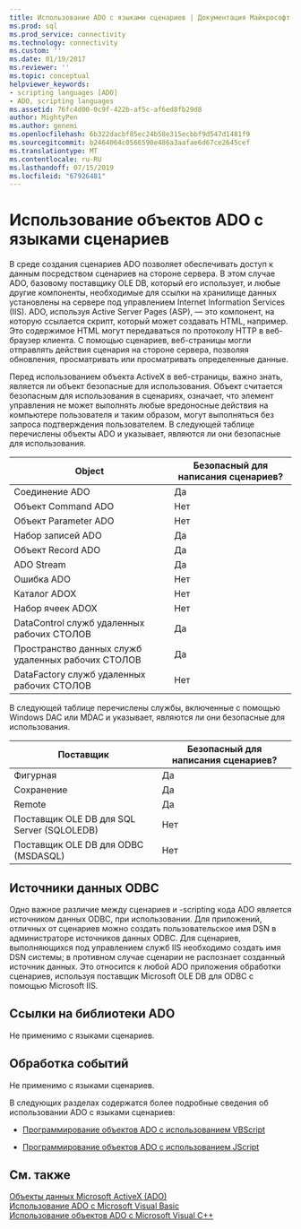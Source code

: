 ```yaml
---
title: Использование ADO с языками сценариев | Документация Майкрософт
ms.prod: sql
ms.prod_service: connectivity
ms.technology: connectivity
ms.custom: ''
ms.date: 01/19/2017
ms.reviewer: ''
ms.topic: conceptual
helpviewer_keywords:
- scripting languages [ADO]
- ADO, scripting languages
ms.assetid: 76fc4d00-0c9f-422b-af5c-af6ed8fb29d8
author: MightyPen
ms.author: genemi
ms.openlocfilehash: 6b322dacbf85ec24b58e315ecbbf9d547d1481f9
ms.sourcegitcommit: b2464064c0566590e486a3aafae6d67ce2645cef
ms.translationtype: MT
ms.contentlocale: ru-RU
ms.lasthandoff: 07/15/2019
ms.locfileid: "67926481"
---
```

# <a name="using-ado-with-scripting-languages"></a>Использование объектов ADO с языками сценариев
В среде создания сценариев ADO позволяет обеспечивать доступ к данным посредством сценариев на стороне сервера. В этом случае ADO, базовому поставщику OLE DB, который его использует, и любые другие компоненты, необходимые для ссылки на хранилище данных установлены на сервере под управлением Internet Information Services (IIS). ADO, используя Active Server Pages (ASP), — это компонент, на которую ссылается скрипт, который может создавать HTML, например. Это содержимое HTML могут передаваться по протоколу HTTP в веб-браузер клиента. С помощью сценариев, веб-страницы могли отправлять действия сценария на стороне сервера, позволяя обновления, просматривать или просматривать определенные данные.  
  
 Перед использованием объекта ActiveX в веб-страницы, важно знать, является ли объект безопасные для использования. Объект считается безопасным для использования в сценариях, означает, что элемент управления не может выполнять любые вредоносные действия на компьютере пользователя и таким образом, могут выполняться без запроса подтверждения пользователем. В следующей таблице перечислены объекты ADO и указывает, являются ли они безопасные для использования.  
  
|Object|Безопасный для написания сценариев?|  
|------------|-------------------------|  
|Соединение ADO|Да|  
|Объект Command ADO|Нет|  
|Объект Parameter ADO|Нет|  
|Набор записей ADO|Да|  
|Объект Record ADO|Да|  
|ADO Stream|Да|  
|Ошибка ADO|Нет|  
|Каталог ADOX|Нет|  
|Набор ячеек ADOX|Нет|  
|DataControl служб удаленных рабочих СТОЛОВ|Да|  
|Пространство данных служб удаленных рабочих СТОЛОВ|Да|  
|DataFactory служб удаленных рабочих СТОЛОВ|Нет|  
  
 В следующей таблице перечислены службы, включенные с помощью Windows DAC или MDAC и указывает, являются ли они безопасные для использования.  
  
|Поставщик|Безопасный для написания сценариев?|  
|--------------|-------------------------|  
|Фигурная|Да|  
|Сохранение|Да|  
|Remote|Да|  
|Поставщик OLE DB для SQL Server (SQLOLEDB)|Нет|  
|Поставщик OLE DB для ODBC (MSDASQL)|Нет|  
  
## <a name="odbc-data-sources"></a>Источники данных ODBC  
 Одно важное различие между сценариев и -scripting кода ADO является источником данных ODBC, при использовании. Для приложений, отличных от сценариев можно создать пользовательское имя DSN в администраторе источников данных ODBC. Для сценариев, выполняющихся под управлением служб IIS необходимо создать имя DSN системы; в противном случае сценарии не распознает созданный источник данных. Это относится к любой ADO приложения обработки сценариев, используя поставщик Microsoft OLE DB для ODBC с помощью Microsoft IIS.  
  
## <a name="referencing-the-ado-library"></a>Ссылки на библиотеки ADO  
 Не применимо с языками сценариев.  
  
## <a name="handling-events"></a>Обработка событий  
 Не применимо с языками сценариев.  
  
 В следующих разделах содержатся более подробные сведения об использовании ADO с языками сценариев:  
  
-   [Программирование объектов ADO с использованием VBScript](../../../ado/guide/appendixes/vbscript-ado-programming.md)  
  
-   [Программирование объектов ADO с использованием JScript](../../../ado/guide/appendixes/jscript-ado-programming.md)  
  
## <a name="see-also"></a>См. также  
 [Объекты данных Microsoft ActiveX (ADO)](../../../ado/microsoft-activex-data-objects-ado.md)   
 [Использование ADO с Microsoft Visual Basic](../../../ado/guide/appendixes/using-ado-with-microsoft-visual-basic.md)   
 [Использование объектов ADO с Microsoft Visual C++](../../../ado/guide/appendixes/using-ado-with-microsoft-visual-c.md)   
